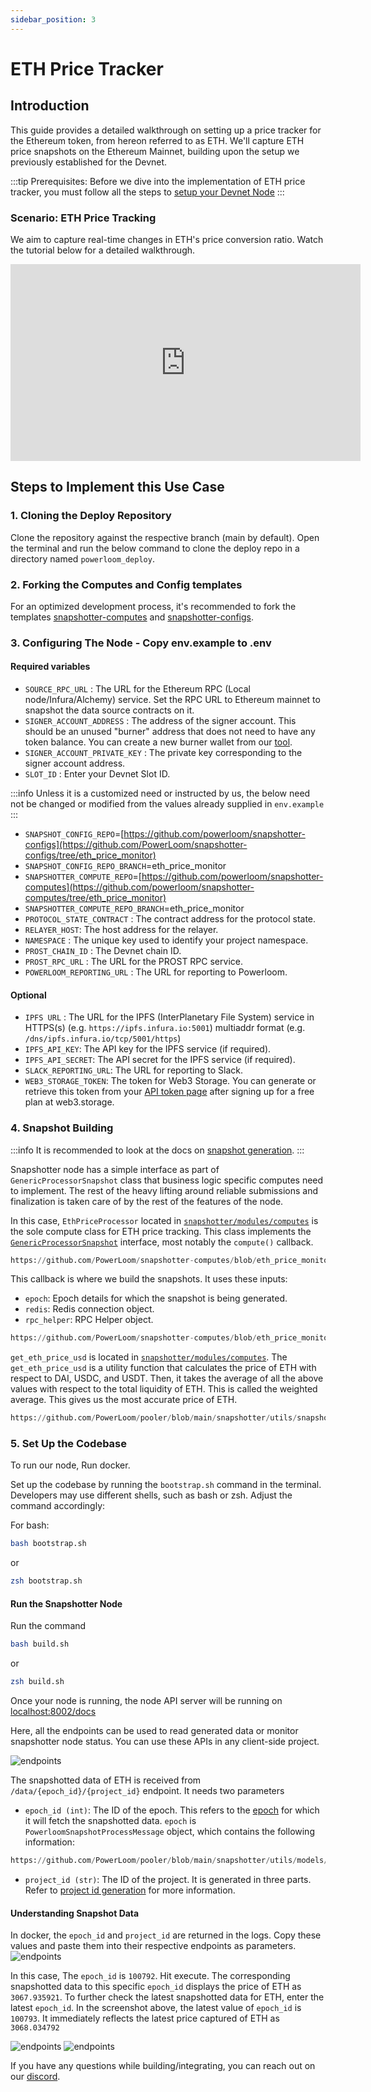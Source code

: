 ```yaml
---
sidebar_position: 3
---
```

# ETH Price Tracker

## Introduction
This guide provides a detailed walkthrough on setting up a price tracker for the Ethereum token, from hereon referred to as ETH. We'll capture ETH price snapshots on the Ethereum Mainnet, building upon the setup we previously established for the Devnet. 

:::tip
Prerequisites: Before we dive into the implementation of ETH price tracker, you must follow all the steps to 
[setup your Devnet Node](/docs/build-with-powerloom/devnet/getting-started)
:::
### Scenario: ETH Price Tracking

We aim to capture real-time changes in ETH's price conversion ratio. Watch the tutorial below for a detailed walkthrough.

<iframe width="560" height="315" src="https://www.youtube.com/embed/wn4zK8ONLt4?start=40" title="YouTube video player" frameborder="0" allow="accelerometer; autoplay; clipboard-write; encrypted-media; gyroscope; picture-in-picture; web-share" referrerpolicy="strict-origin-when-cross-origin" allowfullscreen></iframe>

## Steps to Implement this Use Case

### 1. Cloning the Deploy Repository
Clone the repository against the respective branch (main by default). Open the terminal and run the below command to clone the deploy repo in a directory named `powerloom_deploy`.

### 2. Forking the Computes and Config templates
For an optimized development process, it's recommended to fork the templates [snapshotter-computes](https://github.com/PowerLoom/snapshotter-computes/tree/eth_price_monitor) and [snapshotter-configs](https://github.com/PowerLoom/snapshotter-configs/tree/eth_price_monitor). 

### 3. Configuring The Node - Copy env.example to .env

#### Required variables


- `SOURCE_RPC_URL` : The URL for the Ethereum RPC (Local node/Infura/Alchemy) service. Set the RPC URL to Ethereum mainnet to snapshot the data source contracts on it.
- `SIGNER_ACCOUNT_ADDRESS` : The address of the signer account. This should be an unused "burner" address that does not need to have any token balance. You can create a new burner wallet from our [tool](https://devnet-mint.powerloom.dev/burner).
- `SIGNER_ACCOUNT_PRIVATE_KEY` : The private key corresponding to the signer account address.
- `SLOT_ID` : Enter your Devnet Slot ID. 

:::info 
Unless it is a customized need or instructed by us, the below need not be changed or modified from the values already supplied in `env.example`
:::

- `SNAPSHOT_CONFIG_REPO`=[https://github.com/powerloom/snapshotter-configs](https://github.com/PowerLoom/snapshotter-configs/tree/eth_price_monitor)
- `SNAPSHOT_CONFIG_REPO_BRANCH`=eth_price_monitor
- `SNAPSHOTTER_COMPUTE_REPO`=[https://github.com/powerloom/snapshotter-computes](https://github.com/powerloom/snapshotter-computes/tree/eth_price_monitor)
- `SNAPSHOTTER_COMPUTE_REPO_BRANCH`=eth_price_monitor
- `PROTOCOL_STATE_CONTRACT` : The contract address for the protocol state.
- `RELAYER_HOST`: The host address for the relayer.
- `NAMESPACE` : The unique key used to identify your project namespace.
- `PROST_CHAIN_ID` : The Devnet chain ID.
- `PROST_RPC_URL` : The URL for the PROST RPC service.
- `POWERLOOM_REPORTING_URL` : The URL for reporting to Powerloom.

#### Optional

- `IPFS URL` : The URL for the IPFS (InterPlanetary File System) service in HTTPS(s) (e.g. `https://ipfs.infura.io:5001`) multiaddr format (e.g. `/dns/ipfs.infura.io/tcp/5001/https`)
- `IPFS_API_KEY`: The API key for the IPFS service (if required).
- `IPFS_API_SECRET`: The API secret for the IPFS service (if required).
- `SLACK_REPORTING_URL`: The URL for reporting to Slack.
- `WEB3_STORAGE_TOKEN`: The token for Web3 Storage. You can generate or retrieve this token from your [API token page]((https://web3.storage/)) after signing up for a free plan at web3.storage.

### 4. Snapshot Building

:::info
It is recommended to look at the docs on [snapshot generation](/docs/protocol/specifications/snapshotter/snapshot-build).
:::

Snapshotter node has a simple interface as part of `GenericProcessorSnapshot` class that business logic specific computes need to implement. The rest of the heavy lifting around reliable submissions and finalization is taken care of by the rest of the features of the node.

In this case, `EthPriceProcessor` located in [`snapshotter/modules/computes`](https://github.com/PowerLoom/snapshotter-computes/blob/eth_price_monitor/eth_price_tracking.py) is the sole compute class for ETH price tracking. This class implements the [`GenericProcessorSnapshot`](https://github.com/Powerloom/pooler/blob/main/snapshotter/utils/callback_helpers.py) interface, most notably the `compute()` callback.


```python reference
https://github.com/PowerLoom/snapshotter-computes/blob/eth_price_monitor/eth_price_tracking.py#L22-L26
```

This callback is where we build the snapshots. It uses these inputs:

- `epoch`: Epoch details for which the snapshot is being generated.
- `redis`: Redis connection object.
- `rpc_helper`: RPC Helper object. 


```python reference
https://github.com/PowerLoom/snapshotter-computes/blob/eth_price_monitor/eth_price_tracking.py#L1-L45
```
`get_eth_price_usd` is located in [`snapshotter/modules/computes`](https://github.com/PowerLoom/snapshotter-computes/blob/eth_price_monitor/eth_price_tracking.py).
The `get_eth_price_usd` is a utility function that calculates the price of ETH with respect to DAI, USDC, and USDT. Then, it takes the average of all the above values with respect to the total liquidity of ETH. This is called the weighted average. This gives us the most accurate price of ETH.  
```python reference
https://github.com/PowerLoom/pooler/blob/main/snapshotter/utils/snapshot_utils.py#L140-L154
```

### 5. Set Up the Codebase
To run our node, Run docker.

Set up the codebase by running the `bootstrap.sh` command in the terminal. Developers may use different shells, such as bash or zsh. Adjust the command accordingly:

For bash:

```bash
bash bootstrap.sh
```
or
```zsh
zsh bootstrap.sh
```

####  Run the Snapshotter Node

Run the command

```bash
bash build.sh
```
or
```zsh
zsh build.sh
```

Once your node is running, the node API server will be running on [localhost:8002/docs](http://localhost:8002/docs)

Here, all the endpoints can be used to read generated data or monitor snapshotter node status. You can use these APIs in any client-side project. 

![endpoints](/images/endpoints.png)

The snapshotted data of ETH is received from  `/data/{epoch_id}/{project_id}` endpoint. It needs two parameters

  - `epoch_id (int)`: The ID of the epoch. This refers to the [epoch](/docs/Protocol/Specifications/Epoch) for which it will fetch the snapshotted data.
  `epoch` is `PowerloomSnapshotProcessMessage` object, which contains the following information:
```python reference
https://github.com/PowerLoom/pooler/blob/main/snapshotter/utils/models/message_models.py#L46-L50
```
  - `project_id (str)`: The ID of the project. It is generated in three parts. Refer to [project id generation](docs/Protocol/Specifications/Snapshotter/snapshot-build) for more information.

#### Understanding Snapshot Data

In docker, the `epoch_id` and `project_id` are returned in the logs. Copy these values and paste them into their respective endpoints as parameters. 
![endpoints](/images/docker.png)

In this case, 
The `epoch_id` is `100792`. Hit execute. The corresponding snapshotted data to this specific `epoch_id` displays the price of ETH as `3067.935921`. 
To further check the latest snapshotted data for ETH, enter the latest `epoch_id`. In the screenshot above, the latest value of `epoch_id` is `100793`. It immediately reflects the latest price captured of ETH as `3068.034792`

![endpoints](/images/eth-price-one-snapshot.png)
![endpoints](/images/eth-price-two-snapshot.png)







If you have any questions while building/integrating, you can reach out on our [discord](https://powerloom.io/discord).
